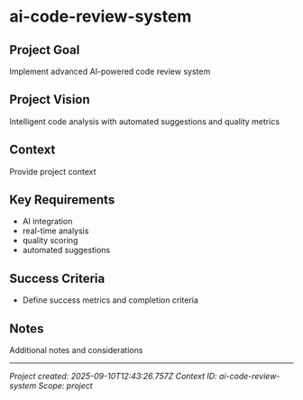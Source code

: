 # ai-code-review-system

## Project Goal
Implement advanced AI-powered code review system

## Project Vision  
Intelligent code analysis with automated suggestions and quality metrics

## Context
Provide project context

## Key Requirements
- AI integration
-  real-time analysis
-  quality scoring
-  automated suggestions

## Success Criteria
- Define success metrics and completion criteria

## Notes
Additional notes and considerations

---
*Project created: 2025-09-10T12:43:26.757Z*
*Context ID: ai-code-review-system*
*Scope: project*
